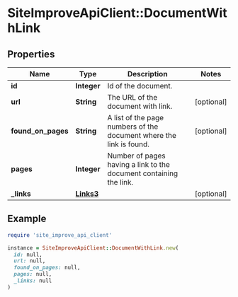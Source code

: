 # SiteImproveApiClient::DocumentWithLink

## Properties

| Name | Type | Description | Notes |
| ---- | ---- | ----------- | ----- |
| **id** | **Integer** | Id of the document. |  |
| **url** | **String** | The URL of the document with link. | [optional] |
| **found_on_pages** | **String** | A list of the page numbers of the document where the link is found. | [optional] |
| **pages** | **Integer** | Number of pages having a link to the document containing the link. |  |
| **_links** | [**Links3**](Links3.md) |  | [optional] |

## Example

```ruby
require 'site_improve_api_client'

instance = SiteImproveApiClient::DocumentWithLink.new(
  id: null,
  url: null,
  found_on_pages: null,
  pages: null,
  _links: null
)
```

